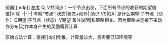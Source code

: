 前置[[mdp]]
[参考](https://zhuanlan.zhihu.com/p/109498587)
Q, V共同点：一个节点出发，下面所有节点的收获的期望值
值|V|Q|
-|-|-|
考察“节点”|状态|状态+动作|
助记|VS|QA|
是什么期望|子节点（动作）Q期望|子节点（状态）V期望
备注说明|和策略相关。因为策略决定接下来动作分布|动作本身产生的奖励需要计算

原始方法计算：直接[[dp]]倒推。计算量过大，且需要已知环境等